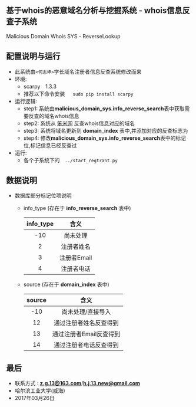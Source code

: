 基于whois的恶意域名分析与挖掘系统 - whois信息反查子系统
----------------------
Malicious Domain Whois SYS - ReverseLookup

## 配置说明与运行

* 此系统由```<何志坤>```学长域名注册者信息反查系统修改而来
* 环境:
	* scarpy　1.3.3
	* 推荐以下命令安装　``` sudo pip install scarpy```
* 运行逻辑:
  *  step1: 系统由**malicious_domain_sys.info_reverse_search**表中获取需要反查的域名whois信息
  * step2: 系统从 [笨米网](https://www.benmi.com/) 反查whois信息对应的域名
  * step3: 系统将域名更新到 **domain_index** 表中,并添加对应的反查标志为
  * step4: 修改**malicious_domain_sys.info_reverse_search**表中的标记位,标记信息已经反查过
* 运行:
	* 各个子系统下的　```../start_regtrant.py```


## 数据说明

*   数据库部分标记位项说明　
    *   info_type  (存在于 **info_reverse_search** 表中)         
    
		info_type          |         含义                 
		:----------:| :------:|
        -10         | 尚未处理                                   
		2            | 注册者姓名
		3            | 注册者Email    
		4            | 注册者电话
	
    *   source  (存在于 **domain_index** 表中)         
    
		source          |         含义                 
		:----------:| :------:|
        -10         | 尚未处理/直接导入                                   
		12            | 通过注册者姓名反查得到
		13            | 通过注册者Email反查得到        
		14            | 通过注册者电话反查得到
		
## 最后

  * 联系方式 : **z.g.13@163.com**/**h.j.13.new@gmail.com** 
  * 哈尔滨工业大学(威海)
  * 2017年03月26日 
   